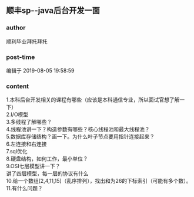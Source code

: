 ## 顺丰sp--java后台开发一面
### author 
顺利毕业拜托拜托
### post-time 

编辑于  2019-08-05 19:58:59
### content 
<div class="post-topic-des nc-post-content">
 <div>
  1.本科后台开发相关的课程有哪些（应该是本科通信专业，所以面试官想了解一下）
 </div>
 <div>
  2.I/O模型
 </div>
 <div>
  3.多线程了解哪些？
 </div>
 <div>
  4.线程池讲一下？构造参数有哪些？核心线程池和最大线程池？
 </div>
 <div>
  5.数据库存储结构？画一下。为什么叶子节点要用指针连接起来？
 </div>
 <div>
  6.左连接和右连接
 </div>
 <div>
  7.sql优化
 </div>
 <div>
  8.硬盘结构，如何工作，最小单位？
 </div>
 <div>
  9.OSI七层模型讲一下？
 </div>
 <div>
  讲了四层模型，每一层的协议有什么
 </div>
 <div>
  10.给一个数组[2,4,11,15]（乱序排列），找出和为26的下标索引（可能有多个数）。
 </div>
 <div>
  11.有什么问题？
 </div>
 <div>
  <br/>
 </div>
</div>
